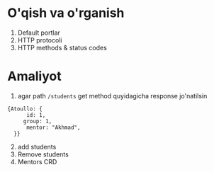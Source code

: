 # O'qish va o'rganish
1. Default portlar
2. HTTP protocoli
3. HTTP methods & status codes

# Amaliyot
1. agar path `/students` get method quyidagicha response jo'natilsin
```
{Atoullo: {
      id: 1,
     group: 1,
      mentor: "Akhmad",
  }}
```
2. add students
3. Remove students
4. Mentors CRD
